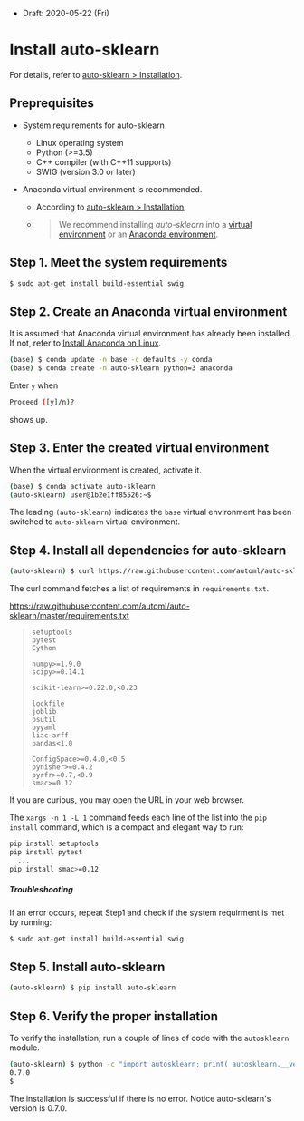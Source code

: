 * Draft: 2020-05-22 (Fri)

# Install auto-sklearn

For details, refer to [auto-sklearn > Installation](https://automl.github.io/auto-sklearn/master/installation.html).

## Preprequisites

* System requirements for auto-sklearn

  * Linux operating system
  * Python (>=3.5)
  * C++ compiler (with C++11 supports)
  * SWIG (version 3.0 or later)

* Anaconda virtual environment is recommended.

  * According to [auto-sklearn > Installation](https://automl.github.io/auto-sklearn/master/installation.html),

  * > We recommend installing *auto-sklearn* into a [virtual environment](http://docs.python-guide.org/en/latest/dev/virtualenvs/) or an [Anaconda environment](https://conda.io/projects/conda/en/latest/user-guide/tasks/manage-environments.html).

## Step 1. Meet the system requirements

```bash
$ sudo apt-get install build-essential swig
```

## Step 2. Create an Anaconda virtual environment

It is assumed that Anaconda virtual environment has already been installed. If not, refer to [Install Anaconda on Linux](../../compuing_environments/anaconda/INSTALL.md).

```bash
(base) $ conda update -n base -c defaults -y conda
(base) $ conda create -n auto-sklearn python=3 anaconda
```

Enter `y` when 

```bash
Proceed ([y]/n)?
```

shows up. 

## Step 3. Enter the created virtual environment

When the virtual environment is created, activate it.

```bash
(base) $ conda activate auto-sklearn
(auto-sklearn) user@1b2e1ff85526:~$ 
```

The leading `(auto-sklearn)` indicates the `base` virtual environment has been switched to `auto-sklearn` virtual environment.

## Step 4. Install all dependencies for auto-sklearn

```bash
(auto-sklearn) $ curl https://raw.githubusercontent.com/automl/auto-sklearn/master/requirements.txt | xargs -n 1 -L 1 pip install
```

The curl command fetches a list of requirements in `requirements.txt`. 

https://raw.githubusercontent.com/automl/auto-sklearn/master/requirements.txt

> ```
> setuptools
> pytest
> Cython
> 
> numpy>=1.9.0
> scipy>=0.14.1
> 
> scikit-learn>=0.22.0,<0.23
> 
> lockfile
> joblib
> psutil
> pyyaml
> liac-arff
> pandas<1.0
> 
> ConfigSpace>=0.4.0,<0.5
> pynisher>=0.4.2
> pyrfr>=0.7,<0.9
> smac>=0.12
> ```

If you are curious, you may open the URL in your web browser. 

The `xargs -n 1 -L 1` command feeds each line of the list into the `pip install` command, which is a compact and elegant way to run:

```bash
pip install setuptools
pip install pytest
  ...
pip install smac>=0.12
```

##### Troubleshooting

If an error occurs, repeat Step1 and check if the system requirment is met by running:

```bash
$ sudo apt-get install build-essential swig
```

## Step 5. Install auto-sklearn

```bash
(auto-sklearn) $ pip install auto-sklearn
```

## Step 6. Verify the proper installation

To verify the installation, run a couple of lines of code with the `autosklearn` module.

```bash
(auto-sklearn) $ python -c "import autosklearn; print( autosklearn.__version__ )"
0.7.0
$
```

The installation is successful if there is no error. Notice auto-sklearn's version is 0.7.0.